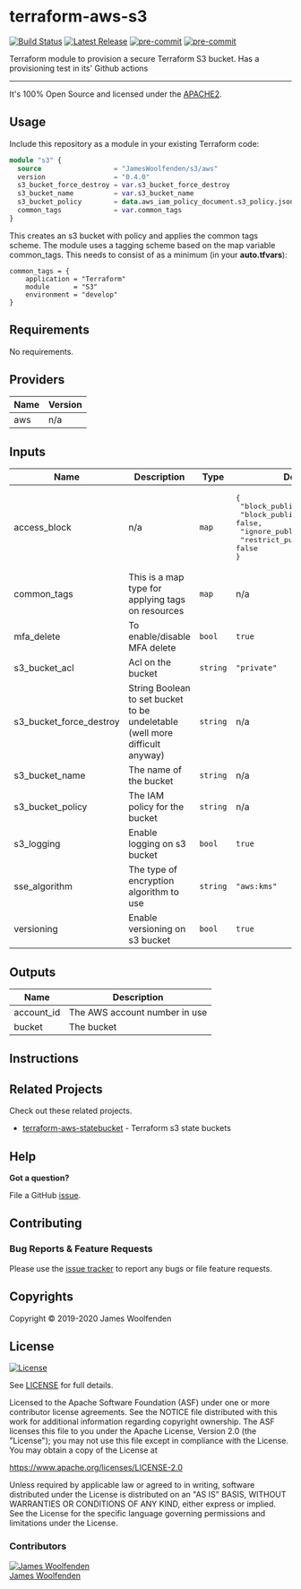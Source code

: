 # terraform-aws-s3

[![Build Status](https://github.com/JamesWoolfenden/terraform-aws-s3/workflows/Verify%20and%20Bump/badge.svg?branch=master)](https://github.com/JamesWoolfenden/terraform-aws-s3)
[![Latest Release](https://img.shields.io/github/release/JamesWoolfenden/terraform-aws-s3.svg)](https://github.com/JamesWoolfenden/terraform-aws-s3/releases/latest)
[![pre-commit](https://img.shields.io/badge/pre--commit-enabled-brightgreen?logo=pre-commit&logoColor=white)](https://github.com/pre-commit/pre-commit)
[![pre-commit](https://img.shields.io/badge/checkov-verified-brightgreen)](https://www.checkov.io/)

Terraform module to provision a secure Terraform S3 bucket. Has a provisioning test in its' Github actions

---

It's 100% Open Source and licensed under the [APACHE2](LICENSE).

## Usage

Include this repository as a module in your existing Terraform code:

```terraform
module "s3" {
  source                  = "JamesWoolfenden/s3/aws"
  version                 = "0.4.0"
  s3_bucket_force_destroy = var.s3_bucket_force_destroy
  s3_bucket_name          = var.s3_bucket_name
  s3_bucket_policy        = data.aws_iam_policy_document.s3_policy.json
  common_tags             = var.common_tags
}
```

This creates an s3 bucket with policy and applies the common tags scheme.
The module uses a tagging scheme based on the map variable common_tags.
This needs to consist of as a minimum (in your **auto.tfvars**):

```HCL
common_tags = {
    application = "Terraform"
    module      = "S3"
    environment = "develop"
}
```

<!-- BEGINNING OF PRE-COMMIT-TERRAFORM DOCS HOOK -->

## Requirements

No requirements.

## Providers

| Name | Version |
| ---- | ------- |
| aws  | n/a     |

## Inputs

| Name                    | Description                                                                 | Type     | Default                                                                                                                                                   | Required |
| ----------------------- | --------------------------------------------------------------------------- | -------- | --------------------------------------------------------------------------------------------------------------------------------------------------------- | :------: |
| access_block            | n/a                                                                         | `map`    | <pre>{<br> "block_public_acls": false,<br> "block_public_policy": false,<br> "ignore_public_acls": false,<br> "restrict_public_buckets": false<br>}</pre> |    no    |
| common_tags             | This is a map type for applying tags on resources                           | `map`    | n/a                                                                                                                                                       |   yes    |
| mfa_delete              | To enable/disable MFA delete                                                | `bool`   | `true`                                                                                                                                                    |    no    |
| s3_bucket_acl           | Acl on the bucket                                                           | `string` | `"private"`                                                                                                                                               |    no    |
| s3_bucket_force_destroy | String Boolean to set bucket to be undeletable (well more difficult anyway) | `string` | n/a                                                                                                                                                       |   yes    |
| s3_bucket_name          | The name of the bucket                                                      | `string` | n/a                                                                                                                                                       |   yes    |
| s3_bucket_policy        | The IAM policy for the bucket                                               | `string` | n/a                                                                                                                                                       |   yes    |
| s3_logging              | Enable logging on s3 bucket                                                 | `bool`   | `true`                                                                                                                                                    |    no    |
| sse_algorithm           | The type of encryption algorithm to use                                     | `string` | `"aws:kms"`                                                                                                                                               |    no    |
| versioning              | Enable versioning on s3 bucket                                              | `bool`   | `true`                                                                                                                                                    |    no    |

## Outputs

| Name       | Description                   |
| ---------- | ----------------------------- |
| account_id | The AWS account number in use |
| bucket     | The bucket                    |

<!-- END OF PRE-COMMIT-TERRAFORM DOCS HOOK -->

## Instructions

## Related Projects

Check out these related projects.

- [terraform-aws-statebucket](https://github.com/jameswoolfenden/terraform-aws-statebucket) - Terraform s3 state buckets

## Help

**Got a question?**

File a GitHub [issue](https://github.com/JamesWoolfenden/terraform-aws-3/issues).

## Contributing

### Bug Reports & Feature Requests

Please use the [issue tracker](https://github.com/JamesWoolfenden/terraform-aws-3/issues) to report any bugs or file feature requests.

## Copyrights

Copyright © 2019-2020 James Woolfenden

## License

[![License](https://img.shields.io/badge/License-Apache%202.0-blue.svg)](https://opensource.org/licenses/Apache-2.0)

See [LICENSE](LICENSE) for full details.

Licensed to the Apache Software Foundation (ASF) under one
or more contributor license agreements. See the NOTICE file
distributed with this work for additional information
regarding copyright ownership. The ASF licenses this file
to you under the Apache License, Version 2.0 (the
"License"); you may not use this file except in compliance
with the License. You may obtain a copy of the License at

<https://www.apache.org/licenses/LICENSE-2.0>

Unless required by applicable law or agreed to in writing,
software distributed under the License is distributed on an
"AS IS" BASIS, WITHOUT WARRANTIES OR CONDITIONS OF ANY
KIND, either express or implied. See the License for the
specific language governing permissions and limitations
under the License.

### Contributors

[![James Woolfenden][jameswoolfenden_avatar]][jameswoolfenden_homepage]<br/>[James Woolfenden][jameswoolfenden_homepage]

[jameswoolfenden_homepage]: https://github.com/jameswoolfenden
[jameswoolfenden_avatar]: https://github.com/jameswoolfenden.png?size=150
[github]: https://github.com/jameswoolfenden
[linkedin]: https://www.linkedin.com/in/jameswoolfenden/
[twitter]: https://twitter.com/JimWoolfenden
[share_twitter]: https://twitter.com/intent/tweet/?text=terraform-aws-s3&url=https://github.com/JamesWoolfenden/terraform-aws-3
[share_linkedin]: https://www.linkedin.com/shareArticle?mini=true&title=terraform-aws-s3&url=https://github.com/JamesWoolfenden/terraform-aws-3
[share_reddit]: https://reddit.com/submit/?url=https://github.com/JamesWoolfenden/terraform-aws-3
[share_facebook]: https://facebook.com/sharer/sharer.php?u=https://github.com/JamesWoolfenden/terraform-aws-3
[share_email]: mailto:?subject=terraform-aws-s3&body=https://github.com/JamesWoolfenden/terraform-aws-3
